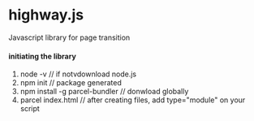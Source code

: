 # highway.js

Javascript library for page transition

#### initiating the library

1. node -v // if notvdownload node.js
2. npm init // package generated
3. npm install -g parcel-bundler // donwload globally
4. parcel index.html // after creating files, add type="module" on your script
